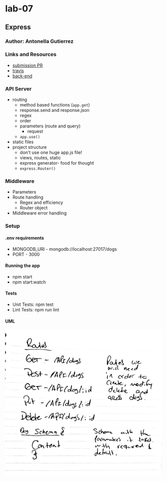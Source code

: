 # lab-07

## Express

### Author: Antonella Gutierrez

### Links and Resources
* [submission PR](https://github.com/antonella-401-advanced-javascript/lab-07/pull/1)
* [travis](https://travis-ci.com/antonella-401-advanced-javascript/lab-07/builds/129189284)
* [back-end](https://lab-07-dogs.herokuapp.com/)

###  API Server
* routing
	* method based functions (`app.get`)
	* response.send and response.json
	* regex
	* order
	* parameters (route and query)
		* request
	* `app.use()`
* static files
* project structure
	* don't use one huge app.js file!
	* views, routes, static
	* express generator- food for thought
	* `express.Router()`

### Middleware
* Parameters
* Route handling
  * Regex and efficiency
  * Router object
* Middleware error handling

### Setup
#### .env requirements
* MONGODB_URI - mongodb://localhost:27017/dogs
* PORT - 3000
#### Running the app
* npm start
* npm start:watch
#### Tests
* Unit Tests: npm test
* Lint Tests: npm run lint
#### UML
![whiteboard](whiteboard.jpg)